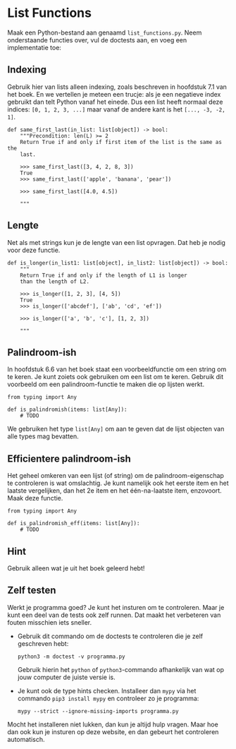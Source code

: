 # List Functions

Maak een Python-bestand aan genaamd `list_functions.py`. Neem onderstaande functies over, vul de doctests aan, en voeg een implementatie toe:

## Indexing

Gebruik hier van lists alleen indexing, zoals beschreven in hoofdstuk 7.1 van het boek. En we vertellen je meteen een trucje: als je een negatieve index gebruikt dan telt Python vanaf het einede. Dus een list heeft normaal deze indices: `[0, 1, 2, 3, ...]` maar vanaf de andere kant is het `[..., -3, -2, 1]`.

    def same_first_last(in_list: list[object]) -> bool:
        """Precondition: len(L) >= 2
        Return True if and only if first item of the list is the same as the
        last.
        
        >>> same_first_last([3, 4, 2, 8, 3])
        True
        >>> same_first_last(['apple', 'banana', 'pear'])
        
        >>> same_first_last([4.0, 4.5])
        
        """

## Lengte

Net als met strings kun je de lengte van een list opvragen. Dat heb je nodig voor deze functie.

    def is_longer(in_list1: list[object], in_list2: list[object]) -> bool:
        """
        Return True if and only if the length of L1 is longer
        than the length of L2.
        
        >>> is_longer([1, 2, 3], [4, 5])
        True
        >>> is_longer(['abcdef'], ['ab', 'cd', 'ef'])
        
        >>> is_longer(['a', 'b', 'c'], [1, 2, 3])
        
        """

## Palindroom-ish

In hoofdstuk 6.6 van het boek staat een voorbeeldfunctie om een string om te keren. Je kunt zoiets ook gebruiken om een list om te keren. Gebruik dit voorbeeld om een palindroom-functie te maken die op lijsten werkt.

    from typing import Any
    
    def is_palindromish(items: list[Any]):
        # TODO

We gebruiken het type `list[Any]` om aan te geven dat de lijst objecten van alle types mag bevatten.

## Efficientere palindroom-ish

Het geheel omkeren van een lijst (of string) om de palindroom-eigenschap te controleren is wat omslachtig. Je kunt namelijk ook het eerste item en het laatste vergelijken, dan het 2e item en het één-na-laatste item, enzovoort. Maak deze functie.

    from typing import Any
    
    def is_palindromish_eff(items: list[Any]):
        # TODO


## Hint

Gebruik alleen wat je uit het boek geleerd hebt!

## Zelf testen

Werkt je programma goed? Je kunt het insturen om te controleren. Maar je kunt een deel van de tests ook zelf runnen. Dat maakt het verbeteren van fouten misschien iets sneller.

-   Gebruik dit commando om de doctests te controleren die je zelf geschreven hebt:

        python3 -m doctest -v programma.py

    Gebruik hierin het `python` of `python3`-commando afhankelijk van wat op jouw computer de juiste versie is.

-   Je kunt ook de type hints checken. Installeer dan `mypy` via het commando `pip3 install mypy` en controleer zo je programma:

        mypy --strict --ignore-missing-imports programma.py

Mocht het installeren niet lukken, dan kun je altijd hulp vragen. Maar hoe dan ook kun je insturen op deze website, en dan gebeurt het controleren automatisch.
